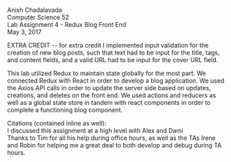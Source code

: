 Anish Chadalavada  
Computer Science 52  
Lab Assignment 4 - Redux Blog Front End  
May 3, 2017  

EXTRA CREDIT -- for extra credit I implemented input validation for the creation of new blog posts, such that text had to be input for the title, tags, and content fields, and a valid URL had to be input for the cover URL field. 

This lab utilized Redux to maintain state globally for the most part. We connected Redux with React in order to develop a blog application. We used the Axios API calls in order to update the server side based on updates, creations, and deletes on the front end. We used actions and reducers as well as a global state store in tandem with react components in order to complete a functioning blog component.

Citations (contained inline as well):  
I discussed this assignment at a high level with Alex and Dami  
Thanks to Tim for all his help during office hours, as well as the TAs Irene and Robin for helping me a great deal to both develop and debug during TA hours.   
